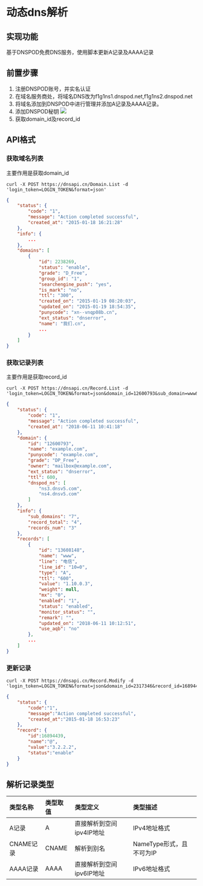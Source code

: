 # 动态dns解析

## 实现功能
基于DNSPOD免费DNS服务，使用脚本更新A记录及AAAA记录

## 前置步骤
1. 注册DNSPOD账号，并实名认证
2. 在域名服务商处，将域名DNS改为f1g1ns1.dnspod.net,f1g1ns2.dnspod.net
3. 将域名添加到DNSPOD中进行管理并添加A记录及AAAA记录。
4. 添加DNSPOD秘钥
![](http://qfbeps0qh.hb-bkt.clouddn.com/go/20200904015231.png)
5. 获取domain_id及record_id

## API格式
### 获取域名列表
主要作用是获取domain_id
```shell
curl -X POST https://dnsapi.cn/Domain.List -d 'login_token=LOGIN_TOKEN&format=json'
```
```json
{
    "status": {
        "code": "1",
        "message": "Action completed successful",
        "created_at": "2015-01-18 16:21:28"
    },
    "info": {
        ...
    },
    "domains": [
        {
            "id": 2238269,
            "status": "enable",
            "grade": "D_Free",
            "group_id": "1",
            "searchengine_push": "yes",
            "is_mark": "no",
            "ttl": "300",
            "created_on": "2015-01-19 08:20:03",
            "updated_on": "2015-01-19 18:54:35",
            "punycode": "xn--vnqp08b.cn",
            "ext_status": "dnserror",
            "name": "我们.cn",
            ...
        }
    ]
}
```

### 获取记录列表
主要作用是获取record_id
```shell
curl -X POST https://dnsapi.cn/Record.List -d 'login_token=LOGIN_TOKEN&format=json&domain_id=12600793&sub_domain=www&record_type=A&offset=0&length=3'
```
```json
{
    "status": {
        "code": "1",
        "message": "Action completed successful",
        "created_at": "2018-06-11 10:41:18"
    },
    "domain": {
        "id": "12600793",
        "name": "example.com",
        "punycode": "example.com",
        "grade": "DP_Free",
        "owner": "mailbox@example.com",
        "ext_status": "dnserror",
        "ttl": 600,
        "dnspod_ns": [
            "ns3.dnsv5.com",
            "ns4.dnsv5.com"
        ]
    },
    "info": {
        "sub_domains": "7",
        "record_total": "4",
        "records_num": "3"
    },
    "records": [
        {
            "id": "13608148",
            "name": "www",
            "line": "电信",
            "line_id": "10=0",
            "type": "A",
            "ttl": "600",
            "value": "1.10.0.3",
            "weight": null,
            "mx": "0",
            "enabled": "1",
            "status": "enabled",
            "monitor_status": "",
            "remark": "",
            "updated_on": "2018-06-11 10:12:51",
            "use_aqb": "no"
        },
        ...
    ]
}
```

### 更新记录
```shell
curl -X POST https://dnsapi.cn/Record.Modify -d 'login_token=LOGIN_TOKEN&format=json&domain_id=2317346&record_id=16894439&sub_domain=www&value=3.2.2.2&record_type=A&record_line_id=10%3D0'
```
```json
{
    "status": {
        "code":"1",
        "message":"Action completed successful",
        "created_at":"2015-01-18 16:53:23"
    },
    "record": {
        "id":16894439,
        "name":"@",
        "value":"3.2.2.2",
        "status":"enable"
    }
}
```
## 解析记录类型

| 类型名称     | 类型取值       | 类型定义                                                     | 类型描述                                                     |
| :--------  | :----------- | :----------------------------------------------------------- | :----------------------------------------------------------- |
| A记录       | A            | 直接解析到空间ipv4IP地址           | IPv4地址格式                                                 |
| CNAME记录   | CNAME        | 解析到别名 | NameType形式，且不可为IP                                     |
| AAAA记录    | AAAA         | 直接解析到空间ipv6IP地址           | IPv6地址格式                                                 |
